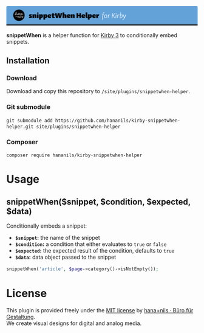 ![Kirby snippetWhen Helper](.github/title.png)

**snippetWhen** is a helper function for [Kirby 3](https://getkirby.com) to conditionally embed snippets.

## Installation

### Download

Download and copy this repository to `/site/plugins/snippetwhen-helper`.

### Git submodule

```
git submodule add https://github.com/hananils/kirby-snippetwhen-helper.git site/plugins/snippetwhen-helper
```

### Composer

```
composer require hananils/kirby-snippetwhen-helper
```

# Usage

## snippetWhen($snippet, $condition, $expected, $data)

Conditionally embeds a snippet:

-   **`$snippet`:** the name of the snippet
-   **`$condition`:** a condition that either evaluates to `true` or `false`
-   **`$expected`:** the expected result of the condition, defaults to `true`
-   **`$data`:** data object passed to the snippet

```php
snippetWhen('article', $page->category()->isNotEmpty());
```

# License

This plugin is provided freely under the [MIT license](LICENSE.md) by [hana+nils · Büro für Gestaltung](https://hananils.de).  
We create visual designs for digital and analog media.
